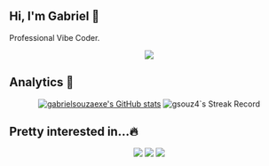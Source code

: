 ## Hi, I'm Gabriel 🐉
<p>
   Professional Vibe Coder.
</p>
<p align="center">
   <a href="https://www.linkedin.com/in/gassouza/">
      <img src="https://img.shields.io/badge/linkedin-%230077B5.svg?style=for-the-badge&logo=linkedin&logoColor=white" /> 
   </a>
</p>

## Analytics 🔬


<p align="center"><a href="http://www.github.com/gabrielsouzaexe"><img src="https://github-readme-stats-git-masterrstaa-rickstaa.vercel.app/api?username=gsouz4&show_icons=true&hide=&count_private=true&title_color=C70039&text_color=ffffff&icon_color=3382ed&bg_color=171717&hide_border=true&show_icons=true" alt="gabrielsouzaexe's GitHub stats" /></a>
<a><img src="https://github-readme-streak-stats.herokuapp.com/?user=gsouz4&stroke=ffffff&background=171717&ring=C70039&fire=C70039&currStreakNum=ffffff&currStreakLabel=C70039&sideNums=ffffff&sideLabels=ffffff&dates=ffffff&hide_border=true" alt="gsouz4`s Streak Record" />
</a>
</p>



## Pretty interested in...🔥
<p align="center">
  <img src="https://img.shields.io/badge/go-%2300ADD8.svg?style=for-the-badge&logo=go&logoColor=white" />
   <img src="https://img.shields.io/badge/elixir-%234B275F.svg?style=for-the-badge&logo=elixir&logoColor=white" />
   <img src="https://img.shields.io/badge/rust-%23000000.svg?style=for-the-badge&logo=rust&logoColor=white" />
</p>

